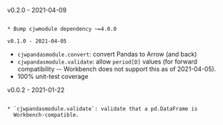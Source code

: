 v0.2.0 - 2021-04-09
~~~~~~~~~~~~~~~~~~~

* Bump cjwmodule dependency ~=4.0.0

v0.1.0 - 2021-04-05
~~~~~~~~~~~~~~~~~~~

* `cjwpandasmodule.convert`: convert Pandas to Arrow (and back)
* `cjwpandasmodule.validate`: allow `period[D]` values (for forward
  compatibility -- Workbench does not support this as of 2021-04-05).
* 100% unit-test coverage

v0.0.2 - 2021-01-22
~~~~~~~~~~~~~~~~~~~

* `cjwpandasmodule.validate`: validate that a pd.DataFrame is
  Workbench-compatible.
